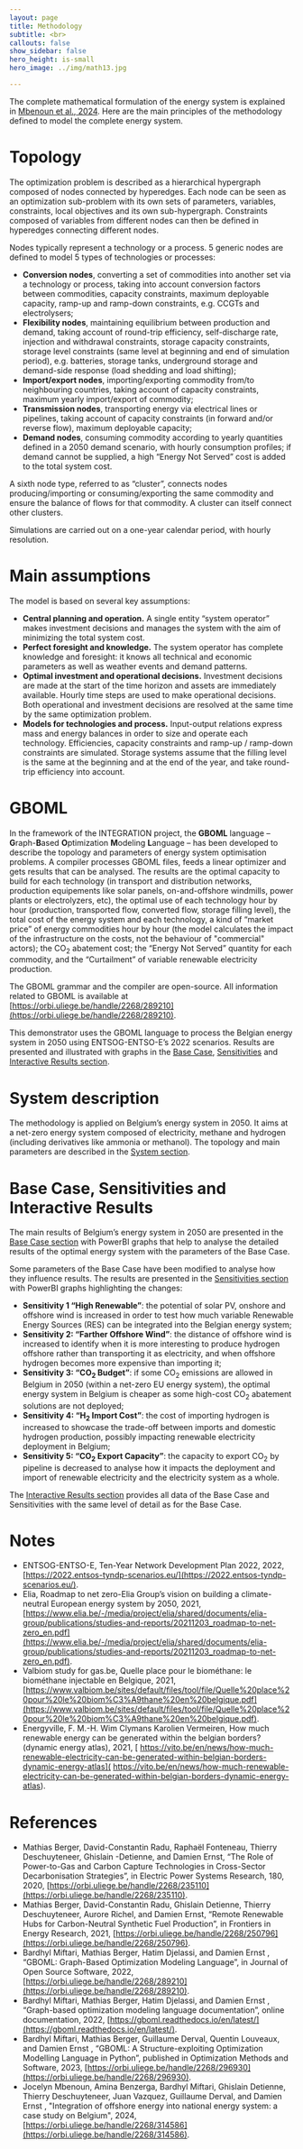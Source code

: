 ```yaml
---
layout: page
title: Methodology
subtitle: <br>
callouts: false
show_sidebar: false
hero_height: is-small
hero_image: ../img/math13.jpg

---
```


The complete mathematical formulation of the energy system is explained in [Mbenoun et al., 2024](#references). Here are the main principles of the methodology defined to model the complete energy system.

# Topology 

The optimization problem is described as a hierarchical hypergraph composed of nodes connected by hyperedges. Each node can be seen as an optimization sub-problem with its own sets of parameters, variables, constraints, local objectives and its own sub-hypergraph. Constraints composed of variables from different nodes can then be defined in hyperedges connecting different nodes. 

Nodes typically represent a technology or a process. 5 generic nodes are defined to model 5 types of technologies or processes: 

- **Conversion nodes**, converting a set of commodities into another set via a technology or process, taking into account conversion factors between commodities, capacity constraints, maximum deployable capacity, ramp-up and ramp-down constraints, e.g. CCGTs and electrolysers; 
- **Flexibility nodes**, maintaining equilibrium between production and demand, taking account of round-trip efficiency, self-discharge rate, injection and withdrawal constraints, storage capacity constraints, storage level constraints (same level at beginning and end of simulation period), e.g. batteries, storage tanks, underground storage and demand-side response (load shedding and load shifting);
- **Import/export nodes**, importing/exporting commodity from/to neighbouring countries, taking account of capacity constraints, maximum yearly import/export of commodity;
- **Transmission nodes**, transporting energy via electrical lines or pipelines, taking account of capacity constraints (in forward and/or reverse flow), maximum deployable capacity; 
- **Demand nodes**, consuming commodity according to yearly quantities defined in a 2050 demand scenario, with hourly consumption profiles; if demand cannot be supplied, a high “Energy Not Served” cost is added to the total system cost.

A sixth node type, referred to as “cluster”, connects nodes producing/importing or consuming/exporting the same commodity and ensure the balance of flows for that commodity. A cluster can itself connect other clusters. 

Simulations are carried out on a one-year calendar period, with hourly resolution. 

# Main assumptions

The model is based on several key assumptions: 

- **Central planning and operation.** A single entity “system operator” makes investment decisions and manages the system with the aim of minimizing the total system cost.
- **Perfect foresight and knowledge.** The system operator has complete knowledge and foresight: it knows all technical and economic parameters as well as weather events and demand patterns.
- **Optimal investment and operational decisions.** Investment decisions are made at the start of the time horizon and assets are immediately available. Hourly time steps are used to make operational decisions. Both operational and investment decisions are resolved at the same time by the same optimization problem.
- **Models for technologies and process.** Input-output relations express mass and energy balances in order to size and operate each technology. Efficiencies, capacity constraints and ramp-up / ramp-down constraints are simulated. Storage systems assume that the filling level is the same at the beginning and at the end of the year, and take round-trip efficiency into account.

# GBOML

In the framework of the INTEGRATION project, the **GBOML** language – **G**raph-**B**ased **O**ptimization **M**odeling **L**anguage – has been developed to describe the topology and parameters of energy system optimisation problems. A compiler processes GBOML files, feeds a linear optimizer and gets results that can be analysed. The results are the optimal capacity to build for each technology (in transport and distribution networks, production equipements like solar panels, on-and-offshore windmills, power plants or electrolyzers, etc), the optimal use of each technology hour by hour (production, transported flow, converted flow, storage filling level), the total cost of the energy system and each technology, a kind of “market price” of energy commodities hour by hour (the model calculates the impact of the infrastructure on the costs, not the behaviour of "commercial" actors); the CO<sub>2</sub> abatement cost; the “Energy Not Served” quantity for each commodity, and the “Curtailment” of variable renewable electricity production.

The GBOML grammar and the compiler are open-source. All information related to GBOML is available at [https://orbi.uliege.be/handle/2268/289210](https://orbi.uliege.be/handle/2268/289210). 

This demonstrator uses the GBOML language to process the Belgian energy system in 2050 using ENTSOG-ENTSO-E’s 2022 scenarios. Results are presented and illustrated with graphs in the [Base Case](../simulations/base_case), [Sensitivities](../simulation) and [Interactive Results section](../simulations/all_simulations).

# System description

The methodology is applied on Belgium’s energy system in 2050. It aims at a net-zero energy system composed of electricity, methane and hydrogen (including derivatives like ammonia or methanol). The topology and main parameters are described in the [System section](../system). 

# Base Case, Sensitivities and Interactive Results

The main results of Belgium’s energy system in 2050 are presented in the [Base Case section](../simulations/base_case) with PowerBI graphs that help to analyse the detailed results of the optimal energy system with the parameters of the Base Case.

Some parameters of the Base Case have been modified to analyse how they influence results. The results are presented in the [Sensitivities section](../simulation) with PowerBI graphs highlighting the changes: 

- **Sensitivity 1 “High Renewable”**: the potential of solar PV, onshore and offshore wind is increased in order to test how much variable Renewable Energy Sources (RES) can be integrated into the Belgian energy system;
- **Sensitivity 2: “Farther Offshore Wind”**: the distance of offshore wind is increased to identify when it is more interesting to produce hydrogen offshore rather than transporting it as electricity, and when offshore hydrogen becomes more expensive than importing it;
- **Sensitivity 3: “CO<sub>2</sub> Budget”**: if some CO<sub>2</sub> emissions are allowed in Belgium in 2050 (within a net-zero EU energy system), the optimal energy system in Belgium is cheaper as some high-cost CO<sub>2</sub> abatement solutions are not deployed;
- **Sensitivity 4: “H<sub>2</sub> Import Cost”**: the cost of importing hydrogen is increased to showcase the trade-off  between imports and domestic hydrogen production, possibly impacting renewable electricity deployment in Belgium;
- **Sensitivity 5: “CO<sub>2</sub> Export Capacity”**: the capacity to export CO<sub>2</sub> by pipeline is decreased to analyse how it impacts the deployment and import of renewable electricity and the electricity system as a whole.

The [Interactive Results section](../simulations/all_simulations) provides all data of the Base Case and Sensitivities with the same level of detail as for the Base Case.

# Notes 
<div style="text-align: left" markdown="1"> 

- ENTSOG-ENTSO-E, Ten-Year Network Development Plan 2022, 2022, [https://2022.entsos-tyndp-scenarios.eu/](https://2022.entsos-tyndp-scenarios.eu/).
- Elia, Roadmap to net zero-Elia Group’s vision on building a climate-neutral European energy system by 2050, 2021, [https://www.elia.be/-/media/project/elia/shared/documents/elia-group/publications/studies-and-reports/20211203_roadmap-to-net-zero_en.pdf](https://www.elia.be/-/media/project/elia/shared/documents/elia-group/publications/studies-and-reports/20211203_roadmap-to-net-zero_en.pdf).
- Valbiom study for gas.be, Quelle place pour le biométhane: le biométhane injectable en Belgique, 2021, [https://www.valbiom.be/sites/default/files/tool/file/Quelle%20place%20pour%20le%20biom%C3%A9thane%20en%20belgique.pdf](https://www.valbiom.be/sites/default/files/tool/file/Quelle%20place%20pour%20le%20biom%C3%A9thane%20en%20belgique.pdf).
- Energyville, F. M.-H. Wim Clymans Karolien Vermeiren, How much renewable energy can be generated within the belgian borders? (dynamic energy atlas), 2021, [ https://vito.be/en/news/how-much-renewable-electricity-can-be-generated-within-belgian-borders-dynamic-energy-atlas]( https://vito.be/en/news/how-much-renewable-electricity-can-be-generated-within-belgian-borders-dynamic-energy-atlas).

</div>


# References 

- Mathias Berger, David-Constantin Radu, Raphaël Fonteneau, Thierry Deschuyteneer, Ghislain -Detienne, and Damien Ernst, “The Role of Power-to-Gas and Carbon Capture Technologies in Cross-Sector Decarbonisation Strategies”, in Electric Power Systems Research, 180, 2020, [https://orbi.uliege.be/handle/2268/235110](https://orbi.uliege.be/handle/2268/235110).
- Mathias Berger, David-Constantin Radu, Ghislain Detienne, Thierry Deschuyteneer, Aurore Richel, and Damien Ernst, “Remote Renewable Hubs for Carbon-Neutral Synthetic Fuel Production”, in Frontiers in Energy Research, 2021, [https://orbi.uliege.be/handle/2268/250796](https://orbi.uliege.be/handle/2268/250796).
- Bardhyl Miftari, Mathias Berger, Hatim Djelassi, and Damien Ernst , “GBOML: Graph-Based Optimization Modeling Language”, in Journal of Open Source Software, 2022, [https://orbi.uliege.be/handle/2268/289210](https://orbi.uliege.be/handle/2268/289210).
- Bardhyl Miftari, Mathias Berger, Hatim Djelassi, and Damien Ernst , “Graph-based optimization modeling language documentation”, online documentation, 2022, [https://gboml.readthedocs.io/en/latest/](https://gboml.readthedocs.io/en/latest/).
- Bardhyl Miftari, Mathias Berger, Guillaume Derval, Quentin Louveaux, and Damien Ernst , “GBOML: A Structure-exploiting Optimization Modelling Language in Python”, published in Optimization Methods and Software, 2023, [https://orbi.uliege.be/handle/2268/296930](https://orbi.uliege.be/handle/2268/296930).
- Jocelyn Mbenoun, Amina Benzerga, Bardhyl Miftari, Ghislain Detienne, Thierry Deschuyteneer, Juan Vazquez, Guillaume Derval, and Damien Ernst , "Integration of offshore energy into national energy system: a case study on Belgium", 2024, [https://orbi.uliege.be/handle/2268/314586](https://orbi.uliege.be/handle/2268/314586).
